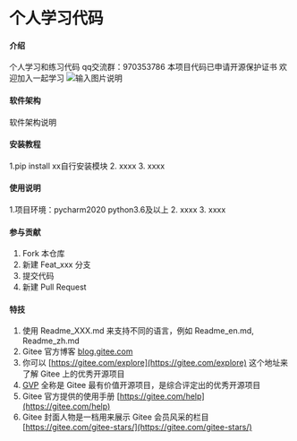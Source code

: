 # 个人学习代码

#### 介绍
个人学习和练习代码
qq交流群：970353786  本项目代码已申请开源保护证书
欢迎加入一起学习
![输入图片说明](https://images.gitee.com/uploads/images/2021/0421/194603_28a358fc_8885799.png "屏幕截图.png")

#### 软件架构
软件架构说明


#### 安装教程

1.pip install xx自行安装模块
2.  xxxx
3.  xxxx

#### 使用说明

1.项目环境：pycharm2020  python3.6及以上
2.  xxxx
3.  xxxx

#### 参与贡献

1.  Fork 本仓库
2.  新建 Feat_xxx 分支
3.  提交代码
4.  新建 Pull Request


#### 特技

1.  使用 Readme\_XXX.md 来支持不同的语言，例如 Readme\_en.md, Readme\_zh.md
2.  Gitee 官方博客 [blog.gitee.com](https://blog.gitee.com)
3.  你可以 [https://gitee.com/explore](https://gitee.com/explore) 这个地址来了解 Gitee 上的优秀开源项目
4.  [GVP](https://gitee.com/gvp) 全称是 Gitee 最有价值开源项目，是综合评定出的优秀开源项目
5.  Gitee 官方提供的使用手册 [https://gitee.com/help](https://gitee.com/help)
6.  Gitee 封面人物是一档用来展示 Gitee 会员风采的栏目 [https://gitee.com/gitee-stars/](https://gitee.com/gitee-stars/)
